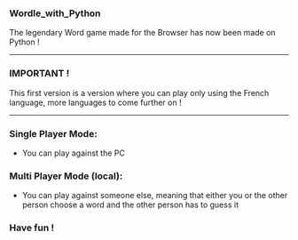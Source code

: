 ### Wordle_with_Python
The legendary Word game made for the Browser has now been made on Python ! 

---

### IMPORTANT ! 
This first version is a version where you can play only using the French language, more languages to come further on !

---

### Single Player Mode:
- You can play against the PC

### Multi Player Mode (local):
- You can play against someone else, meaning that either you or the other person choose a word and the other person has to guess it

### Have fun !
